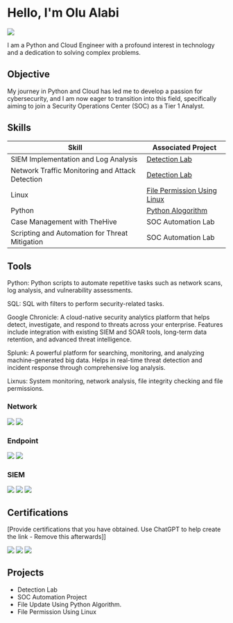 # Hello, I'm Olu Alabi
<a href="https://www.linkedin.com/in/olu-alabi-7148228a/"><img src="https://img.shields.io/badge/-LinkedIn-0072b1?&style=for-the-badge&logo=linkedin&logoColor=white" /></a>



I am a Python and Cloud Engineer with a profound interest in technology and a dedication to solving complex problems.

## Objective


My journey in Python and Cloud has led me to develop a passion for cybersecurity, and I am now eager to transition into this field, specifically aiming to join a Security Operations Center (SOC) as a Tier 1 Analyst.

## Skills

| Skill                                         | Associated Project         |
|-----------------------------------------------|----------------------------|
| SIEM Implementation and Log Analysis          | <a href="https://github.com/alabiolu/Python-algorithm/edit/main/README.md">Detection Lab</a>|
| Network Traffic Monitoring and Attack Detection | <a href="https://google.com">Detection Lab</a>|
| Linux                                         | <a href="https://github.com/alabiolu/File-permissions-in-Linux/blob/main/README.md">File Permission Using Linux</a> |
| Python                                        | <a href="https://github.com/alabiolu/Python-algorithm">Python Alogorithm</a>|
| Case Management with TheHive                  | SOC Automation Lab|
| Scripting and Automation for Threat Mitigation | SOC Automation Lab|

## Tools
Python: Python scripts to automate repetitive tasks such as network scans, log analysis, and vulnerability assessments.

SQL:  SQL with filters to perform security-related tasks.

Google Chronicle: A cloud-native security analytics platform that helps detect, investigate, and respond to threats across your enterprise.
Features include integration with existing SIEM and SOAR tools, long-term data retention, and advanced threat intelligence.

Splunk: A powerful platform for searching, monitoring, and analyzing machine-generated big data.
Helps in real-time threat detection and incident response through comprehensive log analysis.

Lixnus: System monitoring, network analysis, file integrity checking and file permissions.

### Network
<div>
    <img src="https://img.shields.io/badge/-Wireshark-1679A7?&style=for-the-badge&logo=Wireshark&logoColor=white" />
    <img src="https://img.shields.io/badge/-Cisco_Packet_Tracer-1BA0D7?&style=for-the-badge&logo=Cisco&logoColor=white" />
    
</div>

### Endpoint
<div>
    <img src="https://img.shields.io/badge/-Microsoft_Defender_for_Endpoint-00A4EF?&style=for-the-badge&logo=Microsoft&logoColor=white" />
    <img src="https://img.shields.io/badge/-Velociraptor-4B275F?&style=for-the-badge&logo=Velociraptor&logoColor=white" />
</div>

### SIEM
<div>
    <img src="https://img.shields.io/badge/-Google_Chronicle-4285F4?&style=for-the-badge&logo=Google%20Cloud&logoColor=white" />
    <img src="https://img.shields.io/badge/-Splunk-000000?&style=for-the-badge&logo=Splunk&logoColor=white" />
    <img src="https://img.shields.io/badge/Elastic%20Stack%20SIEM-005571?style=for-the-badge&logo=elasticsearch&logoColor=white" />

</div>

## Certifications
[Provide certifications that you have obtained. Use ChatGPT to help create the link - Remove this afterwards]]
<div>
<img src="https://img.shields.io/badge/-Google_Cybersecurity-4285F4?&style=for-the-badge&logo=Google&logoColor=white" />
<img src="https://img.shields.io/badge/-Cisco_Network_Basics-1BA0D7?&style=for-the-badge&logo=Cisco&logoColor=white" />
<img src="https://img.shields.io/badge/-Cisco_Operating_System-1BA0D7?&style=for-the-badge&logo=Cisco&logoColor=white" />

</div>

## Projects
- Detection Lab
- SOC Automation Project
- File Update Using Python Algorithm.
- File Permission Using Linux
